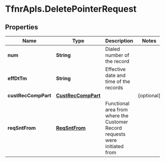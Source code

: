 # TfnrApIs.DeletePointerRequest

## Properties
Name | Type | Description | Notes
------------ | ------------- | ------------- | -------------
**num** | **String** | Dialed number of the record  | 
**effDtTm** | **String** | Effective date and time of the records | 
**custRecCompPart** | [**CustRecCompPart**](CustRecCompPart.md) |  | [optional] 
**reqSntFrom** | [**ReqSntFrom**](ReqSntFrom.md) | Functional area from where the Customer Record requests were initiated from | 


